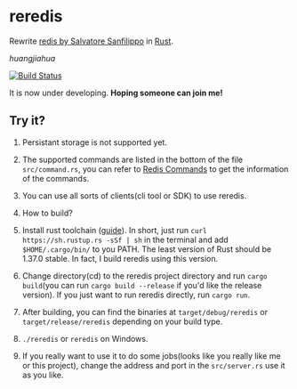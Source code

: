 # reredis

Rewrite [redis by Salvatore Sanfilippo](https://github.com/antirez/redis) in [Rust](https://www.rust-lang.org).

*huangjiahua*

[![Build Status](https://dev.azure.com/jiahuah0077/jiahuah/_apis/build/status/huangjiahua.reredis?branchName=master)](https://dev.azure.com/jiahuah0077/jiahuah/_build/latest?definitionId=1&branchName=master)

It is now under developing. **Hoping someone can join me!**

## Try it?

1. Persistant storage is not supported yet. 

2. The supported commands are listed in the bottom of the file `src/command.rs`, you can refer to [Redis Commands](https://redis.io/commands/) to get the information of the commands.

3. You can use all sorts of clients(cli tool or SDK) to use reredis.

4. How to build? 
  1. Install rust toolchain ([guide](https://www.rust-lang.org/tools/install)). In short, just run `curl https://sh.rustup.rs -sSf | sh` in the terminal and add `$HOME/.cargo/bin/` to you PATH. The least version of Rust should be 1.37.0 stable. In fact, I build reredis using this version.
  2. Change directory(cd) to the reredis project directory and run `cargo build`(you can run `cargo build --release` if you'd like the release version). If you just want to run reredis directly, run `cargo run`. 
  3. After building, you can find the binaries at `target/debug/reredis` or `target/release/reredis` depending on your build type.
  4. `./reredis` or `reredis` on Windows.
  5. If you really want to use it to do some jobs(looks like you really like me or this project), change the address and port in the `src/server.rs` use it as you like.
  
